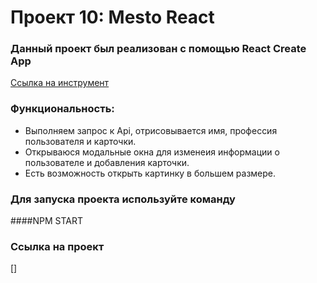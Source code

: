 # Проект 10: Mesto React
### Данный проект был реализован с помощью React Create App
[Ссылка на инструмент](https://ru.reactjs.org/docs/create-a-new-react-app.html) 
### Функциональность:
* Выполняем запрос к Api, отрисовывается имя, профессия пользователя и карточки. 
* Открываюся модальные окна для изменеия информации о пользователе и добавления карточки. 
* Есть возможность открыть картинку в большем размере.
### Для запуска проекта используйте команду
####NPM START
### Ссылка на проект
[]